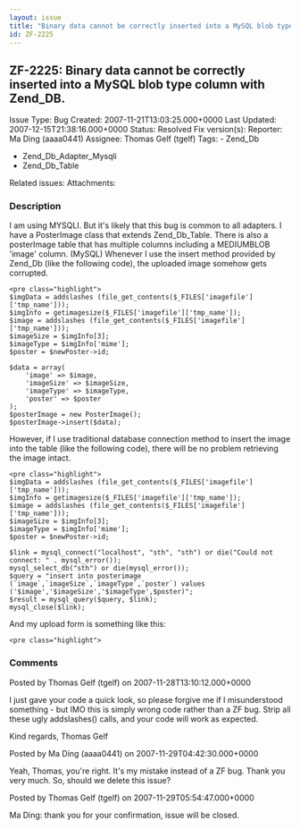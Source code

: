 ```yaml
---
layout: issue
title: "Binary data cannot be correctly inserted into a MySQL blob type column with Zend_DB."
id: ZF-2225
---
```


ZF-2225: Binary data cannot be correctly inserted into a MySQL blob type column with Zend\_DB.
----------------------------------------------------------------------------------------------

 Issue Type: Bug Created: 2007-11-21T13:03:25.000+0000 Last Updated: 2007-12-15T21:38:16.000+0000 Status: Resolved Fix version(s): 
 Reporter:  Ma Ding (aaaa0441)  Assignee:  Thomas Gelf (tgelf)  Tags: - Zend\_Db
- Zend\_Db\_Adapter\_Mysqli
- Zend\_Db\_Table
 
 Related issues: 
 Attachments: 
### Description

I am using MYSQLI. But it's likely that this bug is common to all adapters. I have a PosterImage class that extends Zend\_Db\_Table. There is also a posterImage table that has multiple columns including a MEDIUMBLOB 'image' column. (MySQL) Whenever I use the insert method provided by Zend\_Db (like the following code), the uploaded image somehow gets corrupted.

 
    <pre class="highlight">
    $imgData = addslashes (file_get_contents($_FILES['imagefile']['tmp_name'])); 
    $imgInfo = getimagesize($_FILES['imagefile']['tmp_name']); 
    $image = addslashes (file_get_contents($_FILES['imagefile']['tmp_name'])); 
    $imageSize = $imgInfo[3]; 
    $imageType = $imgInfo['mime']; 
    $poster = $newPoster->id; 
    
    $data = array( 
        'image' => $image, 
        'imageSize' => $imageSize, 
        'imageType' => $imageType, 
        'poster' => $poster 
    ); 
    $posterImage = new PosterImage(); 
    $posterImage->insert($data);  


However, if I use traditional database connection method to insert the image into the table (like the following code), there will be no problem retrieving the image intact.

 
    <pre class="highlight">
    $imgData = addslashes (file_get_contents($_FILES['imagefile']['tmp_name'])); 
    $imgInfo = getimagesize($_FILES['imagefile']['tmp_name']); 
    $image = addslashes (file_get_contents($_FILES['imagefile']['tmp_name'])); 
    $imageSize = $imgInfo[3]; 
    $imageType = $imgInfo['mime']; 
    $poster = $newPoster->id; 
    
    $link = mysql_connect("localhost", "sth", "sth") or die("Could not connect: " . mysql_error()); 
    mysql_select_db("sth") or die(mysql_error()); 
    $query = "insert into posterimage (`image`,`imageSize`,`imageType`,`poster`) values ('$image','$imageSize','$imageType',$poster)"; 
    $result = mysql_query($query, $link); 
    mysql_close($link);  


And my upload form is something like this:

 
    <pre class="highlight">
     
    


 

 

### Comments

Posted by Thomas Gelf (tgelf) on 2007-11-28T13:10:12.000+0000

I just gave your code a quick look, so please forgive me if I misunderstood something - but IMO this is simply wrong code rather than a ZF bug. Strip all these ugly addslashes() calls, and your code will work as expected.

Kind regards, Thomas Gelf

 

 

Posted by Ma Ding (aaaa0441) on 2007-11-29T04:42:30.000+0000

Yeah, Thomas, you're right. It's my mistake instead of a ZF bug. Thank you very much. So, should we delete this issue?

 

 

Posted by Thomas Gelf (tgelf) on 2007-11-29T05:54:47.000+0000

Ma Ding: thank you for your confirmation, issue will be closed.

 

 